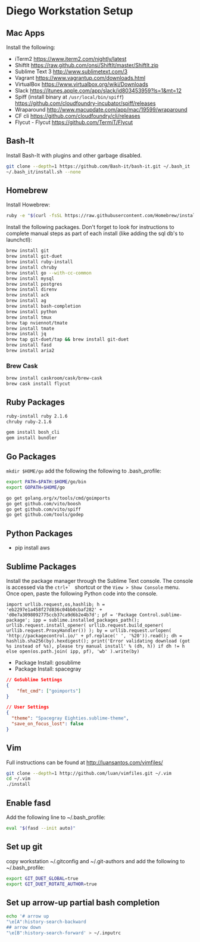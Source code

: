 # Diego Workstation Setup

## Mac Apps
Install the following:
- iTerm2 https://www.iterm2.com/nightly/latest
- ShiftIt https://raw.github.com/onsi/ShiftIt/master/ShiftIt.zip
- Sublime Text 3 http://www.sublimetext.com/3
- Vagrant https://www.vagrantup.com/downloads.html
- VirtualBox https://www.virtualbox.org/wiki/Downloads
- Slack https://itunes.apple.com/app/slack/id803453959?ls=1&mt=12
- Spiff (install binary at `/usr/local/bin/spiff`) https://github.com/cloudfoundry-incubator/spiff/releases
- Wraparound http://www.macupdate.com/app/mac/19599/wraparound
- CF cli https://github.com/cloudfoundry/cli/releases
- Flycut - Flycut https://github.com/TermiT/Flycut

## Bash-It
Install Bash-It with plugins and other garbage disabled.
```bash
git clone --depth=1 https://github.com/Bash-it/bash-it.git ~/.bash_it
~/.bash_it/install.sh --none
```

## Homebrew
Install Howebrew:
```bash
ruby -e "$(curl -fsSL https://raw.githubusercontent.com/Homebrew/install/master/install)"
```

Install the following packages.  Don't forget to look for instructions to complete manual steps as part of each install (like adding the sql db's to launchctl):
```bash
brew install git
brew install git-duet
brew install ruby-install
brew install chruby
brew install go --with-cc-common
brew install mysql
brew install postgres
brew install direnv
brew install ack
brew install ag
brew install bash-completion
brew install python
brew install tmux
brew tap nviennot/tmate
brew install tmate
brew install jq
brew tap git-duet/tap && brew install git-duet
brew install fasd
brew install aria2
```

### Brew Cask
```bash
brew install caskroom/cask/brew-cask
brew cask install flycut
```

## Ruby Packages
```bash
ruby-install ruby 2.1.6
chruby ruby-2.1.6
```
```bash
gem install bosh_cli
gem install bundler
```

## Go Packages

`mkdir $HOME/go` add the following the following to .bash_profile:

```bash
export PATH=$PATH:$HOME/go/bin
export GOPATH=$HOME/go
```

```bash
go get golang.org/x/tools/cmd/goimports
go get github.com/vito/boosh
go get github.com/vito/spiff
go get github.com/tools/godep
```

## Python Packages

- pip install aws

## Sublime Packages

Install the package manager through the Sublime Text console. The console is accessed via the ``ctrl+` `` shortcut or the `View > Show Console` menu. Once open, paste the following Python code into the console.

```
import urllib.request,os,hashlib; h = 'eb2297e1a458f27d836c04bb0cbaf282' + 'd0e7a3098092775ccb37ca9d6b2e4b7d'; pf = 'Package Control.sublime-package'; ipp = sublime.installed_packages_path(); urllib.request.install_opener( urllib.request.build_opener( urllib.request.ProxyHandler()) ); by = urllib.request.urlopen( 'http://packagecontrol.io/' + pf.replace(' ', '%20')).read(); dh = hashlib.sha256(by).hexdigest(); print('Error validating download (got %s instead of %s), please try manual install' % (dh, h)) if dh != h else open(os.path.join( ipp, pf), 'wb' ).write(by)
```

- Package Install: gosublime
- Package Install: spacegray
```json
// GoSublime Settings
{
	"fmt_cmd": ["goimports"]
}
```
```json
// User Settings
{
  "theme": "Spacegray Eighties.sublime-theme",
  "save_on_focus_lost": false
}
```


## Vim
Full instructions can be found at http://luansantos.com/vimfiles/ 

```bash
git clone --depth=1 http://github.com/luan/vimfiles.git ~/.vim
cd ~/.vim
./install
```

## Enable fasd
Add the following line to ~/.bash_profile:
```bash
eval "$(fasd --init auto)"
```

## Set up git
copy workstation ~/.gitconfig and ~/.git-authors and add the following to ~/.bash_profile:
```bash
export GIT_DUET_GLOBAL=true
export GIT_DUET_ROTATE_AUTHOR=true
```

## Set up arrow-up partial bash completion
```bash
echo '# arrow up
"\e[A":history-search-backward
## arrow down
"\e[B":history-search-forward' > ~/.inputrc
```

